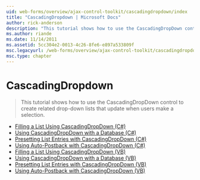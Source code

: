 ```yaml
---
uid: web-forms/overview/ajax-control-toolkit/cascadingdropdown/index
title: "CascadingDropdown | Microsoft Docs"
author: rick-anderson
description: "This tutorial shows how to use the CascadingDropDown control to create related drop-down lists that update when users make a selection."
ms.author: riande
ms.date: 11/14/2011
ms.assetid: 5cc304e2-0013-4c26-8fe6-e897a533809f
msc.legacyurl: /web-forms/overview/ajax-control-toolkit/cascadingdropdown
msc.type: chapter
---
```

CascadingDropdown
====================
> This tutorial shows how to use the CascadingDropDown control to create related drop-down lists that update when users make a selection.


- [Filling a List Using CascadingDropDown (C#)](filling-a-list-using-cascadingdropdown-cs.md)
- [Using CascadingDropDown with a Database (C#)](using-cascadingdropdown-with-a-database-cs.md)
- [Presetting List Entries with CascadingDropDown (C#)](presetting-list-entries-with-cascadingdropdown-cs.md)
- [Using Auto-Postback with CascadingDropDown (C#)](using-auto-postback-with-cascadingdropdown-cs.md)
- [Filling a List Using CascadingDropDown (VB)](filling-a-list-using-cascadingdropdown-vb.md)
- [Using CascadingDropDown with a Database (VB)](using-cascadingdropdown-with-a-database-vb.md)
- [Presetting List Entries with CascadingDropDown (VB)](presetting-list-entries-with-cascadingdropdown-vb.md)
- [Using Auto-Postback with CascadingDropDown (VB)](using-auto-postback-with-cascadingdropdown-vb.md)
